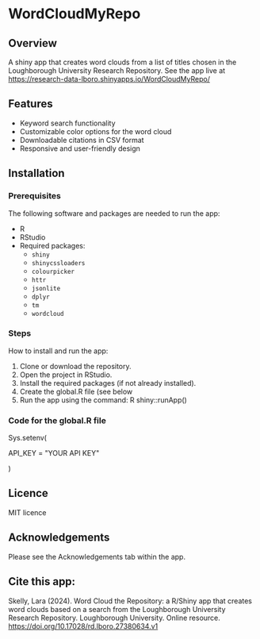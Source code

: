# WordCloudMyRepo

## Overview
A shiny app that creates word clouds from a list of titles chosen in the Loughborough University Research Repository. See the app live at https://research-data-lboro.shinyapps.io/WordCloudMyRepo/

## Features
  - Keyword search functionality
  - Customizable color options for the word cloud
  - Downloadable citations in CSV format
  - Responsive and user-friendly design
  
## Installation
### Prerequisites
The following software and packages are needed to run the app:
- R
- RStudio
- Required packages:
  - `shiny`
  - `shinycssloaders`
  - `colourpicker`
  - `httr`
  - `jsonlite`
  - `dplyr`
  - `tm`
  - `wordcloud`

### Steps
How to install and run the app:
1. Clone or download the repository.
2. Open the project in RStudio.
3. Install the required packages (if not already installed).
4. Create the global.R file (see below
5. Run the app using the command:
   R
   shiny::runApp()
   
### Code for the global.R file

Sys.setenv( 
  
  API_KEY = "YOUR API KEY" 
  
) 

## Licence
MIT licence

## Acknowledgements
Please see the Acknowledgements tab within the app.

## Cite this app:
Skelly, Lara (2024). Word Cloud the Repository: a R/Shiny app that creates word clouds based on a search from the Loughborough University Research Repository. Loughborough University. Online resource. https://doi.org/10.17028/rd.lboro.27380634.v1
